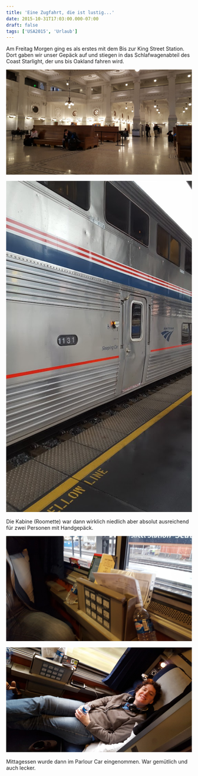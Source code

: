 ```yaml
---
title: 'Eine Zugfahrt, die ist lustig...'
date: 2015-10-31T17:03:00.000-07:00
draft: false
tags: ['USA2015', 'Urlaub']
---
```


Am Freitag Morgen ging es als erstes mit dem Bis zur King Street Station. Dort gaben wir unser Gepäck auf und stiegen in das Schlafwagenabteil des Coast Starlight, der uns bis Oakland fahren wird.  
  
![](/urlaub11to15-images/15/1446317890514.jpg)
  
![](/urlaub11to15-images/15/1446317902205.jpg)
  
Die Kabine (Roomette) war dann wirklich niedlich aber absolut ausreichend für zwei Personen mit Handgepäck.  
  
![](/urlaub11to15-images/15/1446318029788.jpg)
  
![](/urlaub11to15-images/15/1446318047817.jpg)  
  
Mittagessen wurde dann im Parlour Car eingenommen. War gemütlich und auch lecker.